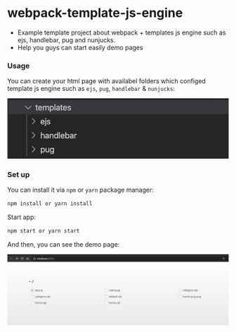 # webpack-template-js-engine

 - Example template project about webpack + templates js engine such as ejs, handlebar, pug and nunjucks.
 - Help you guys can start easily demo pages

### Usage

You can create your html page with availabel folders which configed template js engine such as `ejs`, `pug`, `handlebar` & `nunjucks`:

![Alt text](./public/template-dir-v2.png?raw=true 'template folders')

### Set up

You can install it via `npm` or `yarn` package manager:

```bash
npm install or yarn install
```

Start app:

```bash
npm start or yarn start
```

And then, you can see the demo page:

![Alt text](./public/page.png?raw=true 'page')
